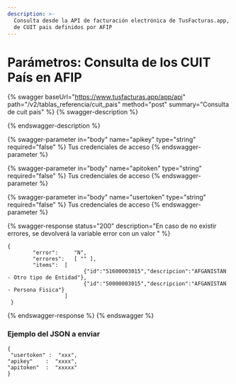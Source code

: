 ```yaml
---
description: >-
  Consulta desde la API de facturación electrónica de TusFacturas.app, la lista
  de CUIT pais definidos por AFIP
---
```


# Parámetros:  Consulta de los CUIT País en AFIP

{% swagger baseUrl="https://www.tusfacturas.app/app/api" path="/v2/tablas_referencia/cuit_pais" method="post" summary="Consulta de cuit país" %}
{% swagger-description %}

{% endswagger-description %}

{% swagger-parameter in="body" name="apikey" type="string" required="false" %}
Tus credenciales de acceso
{% endswagger-parameter %}

{% swagger-parameter in="body" name="apitoken" type="string" required="false" %}
Tus credenciales de acceso
{% endswagger-parameter %}

{% swagger-parameter in="body" name="usertoken" type="string" required="false" %}
Tus credenciales de acceso
{% endswagger-parameter %}

{% swagger-response status="200" description="En caso de no existir errores, se devolverá la variable error con un valor " %}
```
{
        "error":     "N",
        "errores":   [ "" ],
        "items":  [
                        {"id":"51600003015","descripcion":"AFGANISTAN - Otro tipo de Entidad"},
                        {"id":"50000003015","descripcion":"AFGANISTAN - Persona Fisica"}
                  ] 
 }
```
{% endswagger-response %}
{% endswagger %}

### Ejemplo del JSON a enviar

```
{ 
 "usertoken" :  "xxx",
"apikey"    :  "xxxx",
"apitoken"  :  "xxxxx" 
}
```
